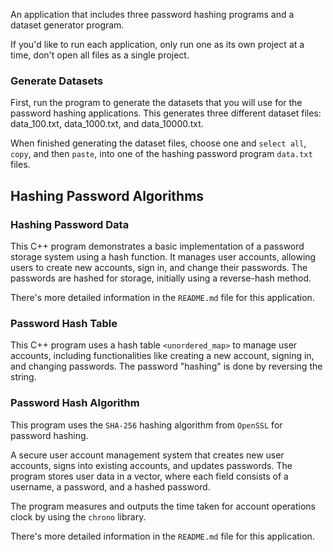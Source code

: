 An application that includes three password hashing programs and a dataset generator program.

If you'd like to run each application, only run one as its own project at a time, don't open all files as a single project.

### Generate Datasets
First, run the program to generate the datasets that you will use for the password hashing applications. This generates three different dataset files: data_100.txt, data_1000.txt, and data_10000.txt.

When finished generating the dataset files, choose one and ```select all```, ```copy```, and then ```paste```, into one of the hashing password program ```data.txt``` files.

## Hashing Password Algorithms

### Hashing Password Data
This C++ program demonstrates a basic implementation of a password storage system using a hash function. It manages user accounts, allowing users to create new accounts, sign in, and change their passwords. The passwords are hashed for storage, initially using a reverse-hash method.

There's more detailed information in the ```README.md``` file for this application.

### Password Hash Table
This C++ program uses a hash table ```<unordered_map>``` to manage user accounts, including functionalities like creating a new account, signing in, and changing passwords. The password "hashing" is done by reversing the string.

### Password Hash Algorithm
This program uses the ```SHA-256``` hashing algorithm from ```OpenSSL``` for password hashing.

A secure user account management system that creates new user accounts, signs into existing accounts, and updates passwords. The program stores user data in a vector, where each field consists of a username, a password, and a hashed password.

The program measures and outputs the time taken for account operations clock by using the ```chrono``` library.

There's more detailed information in the ```README.md``` file for this application.
